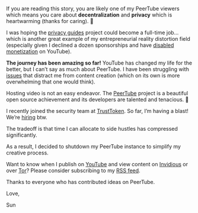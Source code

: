 <!--
Title: Why I decided to shutdown my PeerTube instance
Description: Sharing why I decided to shutdown my PeerTube instance…
Cover image: vlog.jpg
Publication date: 2021-07-08T21:32:20.061Z
Listed: true
Pinned:
-->

<span class="drop-cap">I</span>f you are reading this story, you are likely one of my PeerTube viewers which means you care about **decentralization** and **privacy** which is heartwarming (thanks for caring). 🤗

I was hoping the [privacy guides](/privacy-guides) project could become a full-time job… which is another great example of my entrepreneurial reality distortion field (especially given I declined a dozen sponsorships and have [disabled monetization](https://www.youtube.com/watch?v=P6YmdRryKZU) on YouTube).

**The journey has been amazing so far!** YouTube has changed my life for the better, but I can’t say as much about PeerTube. I have been struggling with [issues](https://github.com/Chocobozzz/PeerTube/issues?q=author%3Asunknudsen) that distract me from content creation (which on its own is more overwhelming that one would think).

Hosting video is not an easy endeavor. The [PeerTube](https://joinpeertube.org/) project is a beautiful open source achievement and its developers are talented and tenacious. 🙌

I recently joined the security team at [TrustToken](https://www.trusttoken.com/). So far, I’m having a blast! We’re [hiring](https://www.trusttoken.com/about#careers) btw.

The tradeoff is that time I can allocate to side hustles has compressed significantly.

As a result, I decided to shutdown my PeerTube instance to simplify my creative process.

Want to know when I publish on [YouTube](https://www.youtube.com/sunknudsen) and view content on [Invidious](https://github.com/iv-org/invidious) or over [Tor](https://www.torproject.org/)? Please consider subscribing to my [RSS feed](https://sunknudsen.com/feeds/vlog.xml).

Thanks to everyone who has contributed ideas on PeerTube.

Love,

Sun
